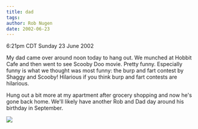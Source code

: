 ```yaml
---
title: dad
tags: 
author: Rob Nugen
date: 2002-06-23
---
```


<p class=date>6:21pm CDT Sunday 23 June 2002</p>

<p>My dad came over around noon today to hang out.  We munched at
Hobbit Cafe and then went to see Scooby Doo movie.  Pretty funny.
Especially funny is what we thought was most funny: the burp and fart
contest by Shaggy and Scooby!  Hilarious if you think burp and fart
contests are hilarious.</p>

<p>Hung out a bit more at my apartment after grocery shopping and now
he's gone back home.  We'll likely have another Rob and Dad day around
his birthday in September.</p>

<p><img src="/images/rob/wL-ROB.gif"/></p>
